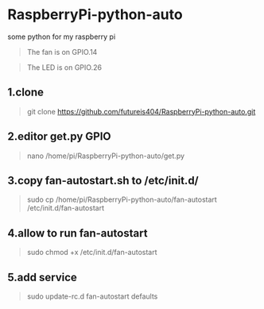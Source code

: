 # RaspberryPi-python-auto

some python for my raspberry pi

> The fan is on GPIO.14

> The LED is on GPIO.26

## 1.clone 

> git clone https://github.com/futureis404/RaspberryPi-python-auto.git

## 2.editor get.py GPIO 

> nano /home/pi/RaspberryPi-python-auto/get.py

## 3.copy fan-autostart.sh to /etc/init.d/ 

> sudo cp /home/pi/RaspberryPi-python-auto/fan-autostart /etc/init.d/fan-autostart

## 4.allow to run fan-autostart


> sudo chmod +x /etc/init.d/fan-autostart

## 5.add service 

> sudo update-rc.d fan-autostart defaults
​
